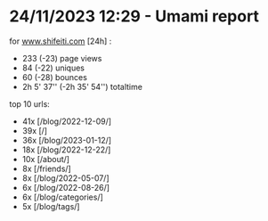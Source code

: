 # 24/11/2023 12:29 - Umami report
for www.shifeiti.com [24h] :

 - 233 (-23) page views
 - 84 (-22) uniques
 - 60 (-28) bounces
 - 2h 5' 37'' (-2h 35' 54'') totaltime


top 10 urls:
 - 41x [/blog/2022-12-09/]
 - 39x [/]
 - 36x [/blog/2023-01-12/]
 - 18x [/blog/2022-12-22/]
 - 10x [/about/]
 - 8x [/friends/]
 - 8x [/blog/2022-05-07/]
 - 6x [/blog/2022-08-26/]
 - 6x [/blog/categories/]
 - 5x [/blog/tags/]


